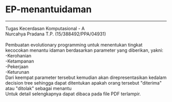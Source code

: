# EP-menantuidaman
-----
Tugas Kecerdasan Komputasional - A<br />
Nurcahya Pradana T.P. (15/388492/PPA/04931)
<br /><br />
Pembuatan evolutionary programming untuk menentukan tingkat kecocokan menantu idaman berdasarkan parameter yang diberikan, yakni:<br />
-Kerohanian<br />
-Ketampanan<br />
-Pekerjaan<br />
-Keturunan<br />
Dari keempat parameter tersebut kemudian akan direpresentasikan kedalam decision tree sehingga dapat ditentukan apakah orang tersebut "diterima" atau "ditolak" sebagai menantu<br />
Untuk detail selengkapnya dapat dibaca pada file PDF terlampir.
